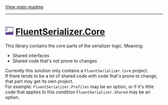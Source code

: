 ﻿[//]: # (Header)

<a href="https://github.com/Marvin-Brouwer/FluentSerializer#readme">
	View main readme
</a><hr/>
<h1>
	<img alt="icon" width="26" height="26"
		src="/docs/logo/Logo.default.optimized.svg" />
	<a href="/src/FluentSerializer.Core#readme">
		FluentSerializer.Core
	</a>
</h1>

[//]: # (Body)

This library contains the core parts of the serializer logic.
Meaning:

- Shared interfaces
- Shared code that's not prone to changes

Currently this solution only contains a `FluentSerializer.Core` project.  
If there tends to be a lot of shared code with code that's prone to change, that part may get its own project.  
For example: `FluentSerializer.Profiles` may be an option, or if it's little code that applies to this condition `FluentSerializer.Shared` may be an option.
